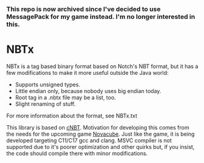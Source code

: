 ### This repo is now archived since I've decided to use MessagePack for my game instead. I'm no longer interested in this.

# NBTx

NBTx is a tag based binary format based on Notch's NBT format, but it has a few modifications to make it more useful outside the Java world:
* Supports unsigned types.
* Little endian only, because nobody uses big endian today.
* Root tag in a .nbtx file may be a list, too.
* Slight renaming of stuff.

For more information about the format, see NBTx.txt

This library is based on [cNBT](https://github.com/chmod222/cNBT). Motivation for developing this comes from the needs for the upcoming game [Novacube](https://novacubegame.net/). Just like the game, it is being developed targeting C11/C17 gcc and clang. MSVC compiler is not supported due to it's poorer optimization and other quirks but, if you insist, the code should compile there with minor modifications.
